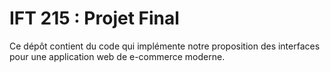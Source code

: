 # IFT 215 : Projet Final
Ce dépôt contient du code qui implémente notre proposition des interfaces pour une application web de e-commerce moderne.
